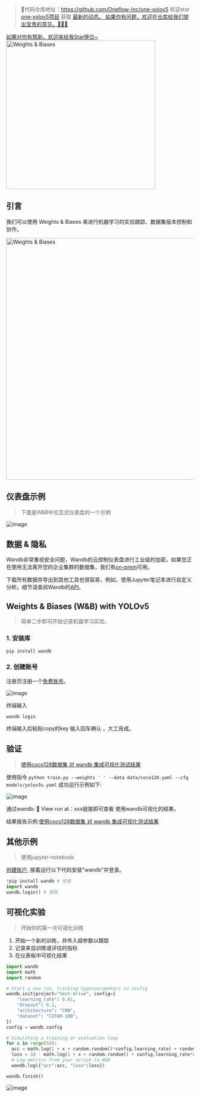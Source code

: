 >🎉代码仓库地址：<a href="https://github.com/Oneflow-Inc/one-yolov5" target="blank">https://github.com/Oneflow-Inc/one-yolov5</a>
欢迎star [one-yolov5项目](https://github.com/Oneflow-Inc/one-yolov5) 获取 <a href="https://github.com/Oneflow-Inc/one-yolov5/tags" target="blank" > 最新的动态。 </a>
<a href="https://github.com/Oneflow-Inc/one-yolov5/issues/new"  target="blank"  > 如果你有问题，欢迎在仓库给我们提出宝贵的意见。🌟🌟🌟 </a>
<a href="https://github.com/Oneflow-Inc/one-yolov5" target="blank" >
如果对你有帮助，欢迎来给我Star呀😊~  </a>

<img src="https://user-images.githubusercontent.com/109639975/205025624-f1f767f0-efce-4018-82ce-e35777b5c61a.png" width="400" alt="Weights & Biases" />



## 引言
我们可以使用 Weights & Biases 来进行机器学习的实验跟踪、数据集版本控制和协作。

<div><img /></div>

<img src="https://user-images.githubusercontent.com/109639975/205025761-f1bb0aea-3b43-484e-9259-7e5966fa8689.png" width="650" alt="Weights & Biases" />

<div><img /></div>

##  仪表盘示例
> 下面是W&B中交互式仪表盘的一个示例

![image](https://user-images.githubusercontent.com/109639975/205029427-ae42bb53-926a-49bd-8728-d45de5b954b8.png)


## 数据 & 隐私
Wandb非常重视安全问题，Wandb的云控制仪表盘进行工业级的加密。如果您正在使用无法离开您的企业集群的数据集，我们有[on-prem](https://docs.wandb.com/self-hosted)可用。

下载所有数据并导出到其他工具也很容易，例如，使用Jupyter笔记本进行自定义分析。细节请查阅Wandb的[API](https://docs.wandb.com/library/api)。


## **Weights & Biases** (W&B) with YOLOv5

> 简单二步即可开始记录机器学习实验。


### 1. 安装库

```shell
pip install wandb
```

### 2. 创建账号

注册页注册一个[免费账号](https://wandb.ai/login?signup=true)。

![image](https://user-images.githubusercontent.com/109639975/204803891-9e0bdd4f-05b3-40d4-8b26-f609d8123f2f.png)

终端输入
```shell 
wandb login
```
终端输入后粘贴copy的key 输入回车确认 ，大工告成。

## 验证

> [使用coco128数据集 对 wandb 集成可视化测试结果](https://wandb.ai/wearmheart/YOLOv5/runs/3si719qd?workspace=user-wearmheart)


使用指令 ` python train.py --weights ' ' --data data/coco128.yaml --cfg models/yolov5s.yaml `
成功运行示例如下:

![image](https://user-images.githubusercontent.com/109639975/204806938-58fe5e40-b82a-4584-b764-8ea4f2107091.png)

通过wandb: 🚀 View run at：xxx链接即可查看 使用wandb可视化的结果。

结果报告示例:[使用coco128数据集 对 wandb 集成可视化测试结果](https://wandb.ai/wearmheart/YOLOv5/runs/3si719qd?workspace=user-wearmheart)

## 其他示例

> 使用jupyter-notebook

[创建账户](wandb.ai), 
接着运行以下代码安装"wandb"并登录。


```python
!pip install wandb # 安装
import wandb
wandb.login() # 登陆
```


## 可视化实验

> 开始你的第一次可视化训练


1. 开始一个新的训练，并传入超参数以跟踪
2. 记录来自训练或评估的指标
3. 在仪表板中可视化结果


```python
import wandb
import math
import random

# Start a new run, tracking hyperparameters in config
wandb.init(project="test-drive", config={
    "learning_rate": 0.01,
    "dropout": 0.2,
    "architecture": "CNN",
    "dataset": "CIFAR-100",
})
config = wandb.config

# Simulating a training or evaluation loop
for x in range(50):
  acc = math.log(1 + x + random.random()*config.learning_rate) + random.random() + config.dropout
  loss = 10 - math.log(1 + x + random.random() + config.learning_rate*x) + random.random() + config.dropout
  # Log metrics from your script to W&B
  wandb.log({"acc":acc, "loss":loss})

wandb.finish() 
```

![image](https://user-images.githubusercontent.com/109639975/205026937-dad46966-833c-41d7-98b9-7db51ab3b618.png)




